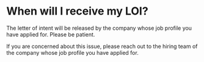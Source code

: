 # When will I receive my LOI?

The letter of intent will be released by the company whose job profile you have applied for. Please be patient. 

If you are concerned about this issue, please reach out to the hiring team of the company whose job profile you have applied for. 

